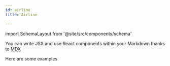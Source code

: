 ```yaml
---
id: airline
title: Airline

---
```

import SchemaLayout from '@site/src/components/schema'


You can write JSX and use React components within your Markdown thanks to [MDX](https://mdxjs.com/)
<SchemaLayout label="Airline"></SchemaLayout>

Here are some examples